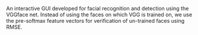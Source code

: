 
An interactive GUI developed for facial recognition and detection using the VGGface net. Instead of using the faces on which VGG is trained on, we use the 
pre-softmax feature vectors for verification of un-trained faces using RMSE.
